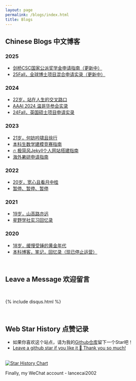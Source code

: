 ```yaml
---
layout: page
permalink: /blogs/index.html
title: Blogs
---
```


## Chinese Blogs 中文博客

### 2025

- [剑桥CSC国家公派奖学金申请指南（更新中）](https://caihanlin.com/blogs/25csc)<br>
- [25Fall，全球博士项目混合申请实录（更新中）](https://caihanlin.com/blogs/25fall/)<br>

### 2024

- [22岁，站在人生的交叉路口<br>](https://caihanlin.com/blogs/22yrs)
- [AAAI 2024 温哥华参会实录](https://caihanlin.com/blogs/aaai-24/)<br>
- [24Fall，英国硕士项目申请实录](https://caihanlin.com/blogs/24fall/)<br>

### 2023

- [21岁，何妨吟啸且徐行](https://caihanlin.com/blogs/21yrs)<br>
- [本科生数学建模竞赛指南](https://caihanlin.com/blogs/team2023)<br>
- [🔥 极简风Jekyll个人网站搭建指南](https://caihanlin.com/blogs/web)<br>
- [海外暑研申请指南](https://caihanlin.com/blogs/summer-res)<br>

### 2022

- [20岁，宽心且看月中桂](https://caihanlin.com/blogs/20yrs)<br>
- [暂停、暂停、暂停](https://caihanlin.com/blogs/stop/)

### 2021

- [19岁，山高路亦远](https://caihanlin.com/blogs/19yrs)<br>
- [星野学社实习回忆录](https://caihanlin.com/blogs/star)

### 2020

- [18岁，缓慢受锤的黄金年代](https://caihanlin.com/blogs/18yrs)<br>
- [本科博客，笔记，回忆录（现已停止运营）](https://mieclance.club/)

<br>

## Leave a Message 欢迎留言

<br>

{% include disqus.html %} 

<br>

## Web Star History 点赞记录

- 如果你喜欢这个站点，请为我的[Github仓库](https://github.com/GuangLun2000/GuangLun2000.github.io)留下一个Star吧！
- [Leave a github star if you like it 🥰 Thank you so much!](https://github.com/GuangLun2000/GuangLun2000.github.io) 

<br>[![Star History Chart](https://api.star-history.com/svg?repos=GuangLun2000/GuangLun2000.github.io&type=Date)](https://star-history.com/#GuangLun2000/GuangLun2000.github.io&Date)

Finally, my WeChat account - lancecai2002

<br>
